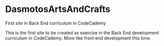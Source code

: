 # DasmotosArtsAndCrafts
First site in Back End curriculum in CodeCademy

This is the first site to be created as exercise in the Back End development curriculum in CodeCademy. More like front end development this time.
